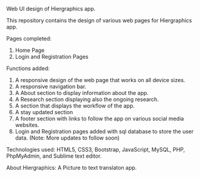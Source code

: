 Web UI design of Hiergraphics app.

This repository contains the design of various web pages for Hiergraphics app.

Pages completed:

1. Home Page
2. Login and Registration Pages

Functions added:

1. A responsive design of the web page that works on all device sizes.
2. A responsive navigation bar.
3. A About section to display information about the app.
4. A Research section displaying also the ongoing research.
5. A section that displays the workflow of the app.
6. A stay updated section
7. A footer section with links to follow the app on various social media websites.
8. Login and Registration pages added with sql database to store the user data. (Note: More updates to follow soon)

Technologies used: HTML5, CSS3, Bootstrap, JavaScript, MySQL, PHP, PhpMyAdmin, and Sublime text editor.

About Hiergraphics: A Picture to text translaton app.
